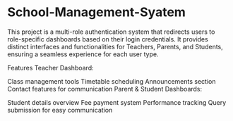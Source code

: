 # School-Management-Syatem
This project is a multi-role authentication system that redirects users to role-specific dashboards based on their login credentials. It provides distinct interfaces and functionalities for Teachers, Parents, and Students, ensuring a seamless experience for each user type.

Features
Teacher Dashboard:

Class management tools
Timetable scheduling
Announcements section
Contact features for communication
Parent & Student Dashboards:

Student details overview
Fee payment system
Performance tracking
Query submission for easy communication
